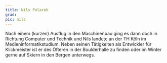 ```yaml
---
title: Nils Polarek
grad: 
pic: nils
---
```


Nach einem (kurzen) Ausflug in den Maschinenbau ging es dann doch in Richtung Computer und Technik und Nils landete an der TH Köln im Medieninformatikstudium. Neben seinen Tätigkeiten als Entwickler für Klickmeister ist er des Öfteren in der Boulderhalle zu finden oder im Winter gerne auf Skiern in den Bergen unterwegs.

